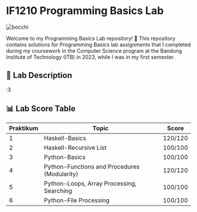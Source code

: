 # IF1210 Programming Basics Lab

![bocchi](https://giffiles.alphacoders.com/221/221715.gif)

Welcome to my Programming Basics Lab repository! 🚀 This repository contains solutions for Programming Basics lab assignments that I completed during my coursework in the Computer Science program at the Bandung Institute of Technology (ITB) in 2023, while I was in my first semester. 

## 📘 Lab Description

:3

## 📊 Lab Score Table

| Praktikum    | Topic                                         | Score  |
|--------------|-----------------------------------------------|--------|
| 1            | Haskell-Basics                                | 120/120|
| 2            | Haskell-Recursive List                        | 100/100|
| 3            | Python-Basics                                 | 100/100|
| 4            | Python-Functions and Procedures (Modularity)  | 120/120|
| 5            | Python-Loops, Array Processing, Searching     | 100/100|
| 6            | Python-File Processing                        | 100/100|
